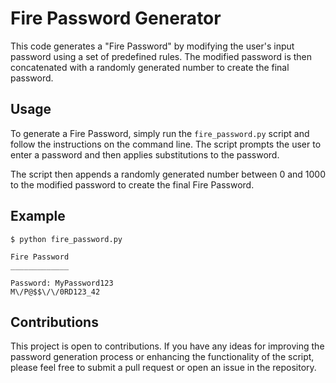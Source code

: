# Fire Password Generator

This code generates a "Fire Password" by modifying the user's input password using a set of predefined rules. The modified password is then concatenated with a randomly generated number to create the final password.

## Usage

To generate a Fire Password, simply run the `fire_password.py` script and follow the instructions on the command line. The script prompts the user to enter a password and then applies substitutions to the password.

The script then appends a randomly generated number between 0 and 1000 to the modified password to create the final Fire Password.

## Example

```
$ python fire_password.py

Fire Password
_____________

Password: MyPassword123
M\/P@$$\/\/0RD123_42
```

## Contributions

This project is open to contributions. If you have any ideas for improving the password generation process or enhancing the functionality of the script, please feel free to submit a pull request or open an issue in the repository.
